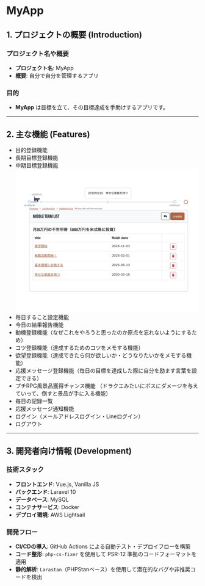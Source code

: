 # MyApp

## 1. プロジェクトの概要 (Introduction)
### プロジェクト名や概要
- **プロジェクト名**: MyApp
- **概要**: 自分で自分を管理するアプリ

### 目的
- **MyApp** は目標を立て、その目標達成を手助けするアプリです。

---

## 2. 主な機能 (Features)
- 目的登録機能
- 長期目標登録機能
- 中期目標登録機能
![目的登録機能](public/images/readme/purpose.jpg)
- 毎日すること設定機能
- 今日の結果報告機能
- 動機登録機能（なぜこれをやろうと思ったのか原点を忘れないようにするため）
- コツ登録機能（達成するためのコツをメモする機能）
- 欲望登録機能（達成できたら何が欲しいか・どうなりたいかをメモする機能）
- 応援メッセージ登録機能（毎日の目標を達成した際に自分を励ます言葉を設定できる）
- プチRPG風景品獲得チャンス機能
  （ドラクエみたいにボスにダメージを与えていって、倒すと景品が手に入る機能）
- 毎日の記録一覧
- 応援メッセージ通知機能
- ログイン（メールアドレスログイン・Lineログイン）
- ログアウト

---

## 3. 開発者向け情報 (Development)

### 技術スタック
- **フロントエンド**: Vue.js, Vanilla JS
- **バックエンド**: Laravel 10
- **データベース**: MySQL
- **コンテナサービス**: Docker
- **デプロイ環境**: AWS Lightsail

### 開発フロー
- **CI/CDの導入**: GitHub Actions による自動テスト・デプロイフローを構築
- **コード整形**: `php-cs-fixer` を使用して PSR-12 準拠のコードフォーマットを適用
- **静的解析**: `Larastan`（PHPStanベース）を使用して潜在的なバグや非推奨コードを検出
